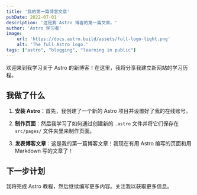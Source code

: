 ```yaml
---
title: '我的第一篇博客文章'
pubDate: 2022-07-01
description: '这是我 Astro 博客的第一篇文章。'
author: 'Astro 学习者'
image:
    url: 'https://docs.astro.build/assets/full-logo-light.png'
    alt: 'The full Astro logo.'
tags: ["astro", "blogging", "learning in public"]
---
```

欢迎来到我学习关于 Astro 的新博客！在这里，我将分享我建立新网站的学习历程。

 ## 我做了什么

 1. **安装 Astro**：首先，我创建了一个新的 Astro 项目并设置好了我的在线账号。

 2. **制作页面**：然后我学习了如何通过创建新的 `.astro` 文件并将它们保存在 `src/pages/` 文件夹里来制作页面。

 3. **发表博客文章**：这是我的第一篇博客文章！我现在有用 Astro 编写的页面和用 Markdown 写的文章了！

 ## 下一步计划

 我将完成 Astro 教程，然后继续编写更多内容。关注我以获取更多信息。